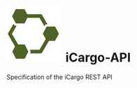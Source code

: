 ![iCargo-API logo](images/iCargo-API-128.png) iCargo-API
==========

Specification of the iCargo REST API
